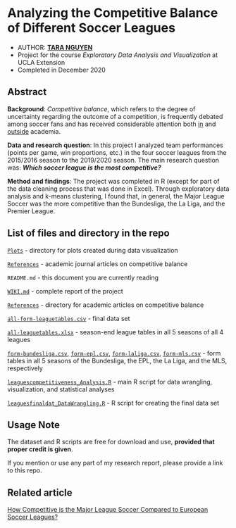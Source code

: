 # Analyzing the Competitive Balance of Different Soccer Leagues

- AUTHOR: [**TARA NGUYEN**](https://www.linkedin.com/in/taranguyen264/)
- Project for the course *Exploratory Data Analysis and Visualization* at UCLA Extension
- Completed in December 2020

## Abstract

**Background**: *Competitive balance*, which refers to the degree of uncertainty regarding the outcome of a competition, is frequently debated among soccer fans and has received considerable attention both [in](References) and [outside](https://www.thestatszone.com/archive/how-competitive-are-the-top-five-european-leagues-13538) academia.

**Data and research question**: In this project I analyzed team performances (points per game, win proportions, etc.) in the four soccer leagues from the 2015/2016 season to the 2019/2020 season. The main research question was: **_Which soccer league is the most competitive?_**

**Method and findings**: The project was completed in R (except for part of the data cleaning process that was done in Excel). Through exploratory data analysis and k-means clustering, I found that, in general, the Major League Soccer was the more competitive than the Bundesliga, the La Liga, and the Premier League.

## List of files and directory in the repo

[`Plots`](Plots) - directory for plots created during data visualization

[`References`](References) - academic journal articles on competitive balance

`README.md` - this document you are currently reading

[`WIKI.md`](WIKI.md) - complete report of the project

[`References`](References) - directory for academic articles on competitive balance

[`all-form-leaguetables.csv`](all-form-leaguetables.csv) - final data set

[`all-leaguetables.xlsx`](all-leaguetables.xlsx) - season-end league tables in all 5 seasons of all 4 leagues

[`form-bundesliga.csv`](form-bundesliga.csv), [`form-epl.csv`](form-epl.csv), [`form-laliga.csv`](form-laliga.csv), [`form-mls.csv`](form-mls.csv) - form tables in all 5 seasons of the Bundesliga, the EPL, the La Liga, and the MLS, respectively

[`leaguescompetitiveness_Analysis.R`](leaguescompetitiveness_Analysis.R) - main R script for data wrangling, visualization, and statistical analyses

[`leaguesfinaldat_DataWrangling.R`](leaguesfinaldat_DataWrangling.R) - R script for creating the final data set

## Usage Note

The dataset and R scripts are free for download and use, **provided that proper credit is given**.

If you mention or use any part of my research report, please provide a link to this repo.

## Related article

[How Competitive is the Major League Soccer Compared to European Soccer Leagues?](https://tara-nguyen.medium.com/how-competitive-is-the-major-league-soccer-compared-to-european-soccer-leagues-92accdbf3fc)

